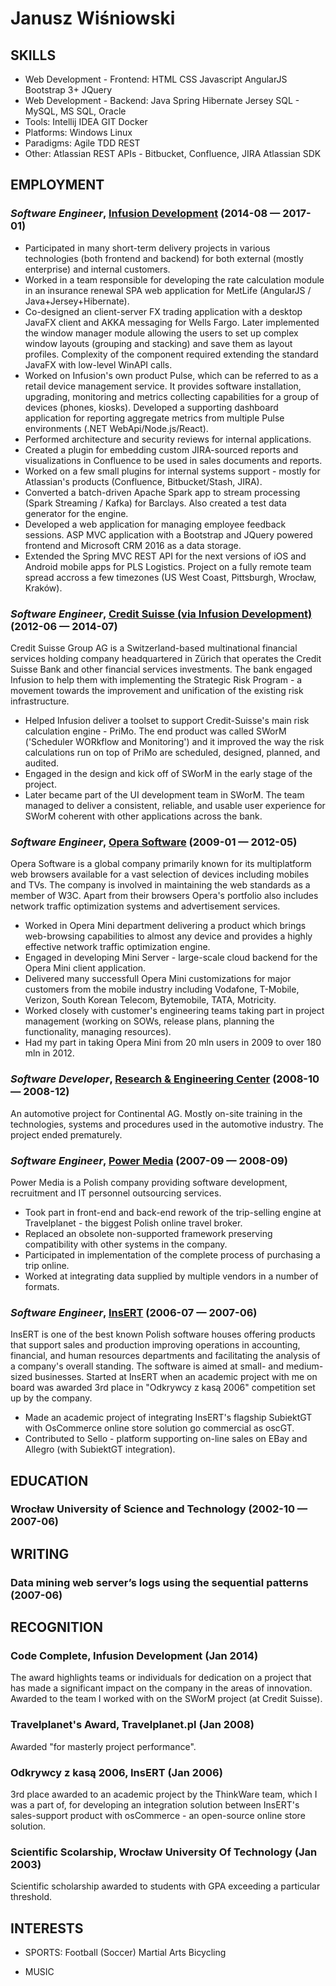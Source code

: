 Janusz Wiśniowski
============






## SKILLS

  - Web Development - Frontend: HTML CSS Javascript AngularJS Bootstrap 3+ JQuery 
  - Web Development - Backend: Java Spring Hibernate Jersey SQL - MySQL, MS SQL, Oracle 
  - Tools: Intellij IDEA GIT Docker 
  - Platforms: Windows Linux 
  - Paradigms: Agile TDD REST 
  - Other: Atlassian REST APIs - Bitbucket, Confluence, JIRA Atlassian SDK 

## EMPLOYMENT

### *Software Engineer*, [Infusion Development](https://www.infusion.com/) (2014-08 — 2017-01)


  - Participated in many short-term delivery projects in various technologies (both frontend and backend)  for both external (mostly enterprise) and internal customers.
  - Worked in a team responsible for developing the rate calculation module in an insurance renewal SPA web application for MetLife (AngularJS / Java+Jersey+Hibernate).
  - Co-designed an client-server FX trading application with a desktop JavaFX client and AKKA messaging for Wells Fargo. Later implemented the window manager module allowing the users to set up complex window layouts (grouping and stacking) and save them as layout profiles. Complexity of the component required extending the standard JavaFX with low-level WinAPI calls.
  - Worked on Infusion's own product Pulse, which can be referred to as a retail device management service. It provides software installation, upgrading, monitoring and metrics collecting capabilities for a group of devices (phones, kiosks). Developed a supporting dashboard application for reporting aggregate metrics from multiple Pulse environments (.NET WebApi/Node.js/React).
  - Performed architecture and security reviews for internal applications.
  - Created a plugin for embedding custom JIRA-sourced reports and visualizations in Confluence to be used in sales documents and reports.
  - Worked on a few small plugins for internal systems support - mostly for Atlassian's products (Confluence, Bitbucket/Stash, JIRA).
  - Converted a batch-driven Apache Spark app to stream processing (Spark Streaming / Kafka) for Barclays. Also created a test data generator for the engine.
  - Developed a web application for managing employee feedback sessions. ASP MVC application with a Bootstrap and JQuery powered frontend and Microsoft CRM 2016 as a data storage.
  - Extended the Spring MVC REST API for the next versions of iOS and Android mobile apps for PLS Logistics. Project on a fully remote team spread accross a few timezones (US West Coast, Pittsburgh, Wrocław, Kraków).

### *Software Engineer*, [Credit Suisse (via Infusion Development)](https://www.credit-suisse.com/pl/pl.html) (2012-06 — 2014-07)

Credit Suisse Group AG is a Switzerland-based multinational financial services holding company headquartered in Zürich that operates the Credit Suisse Bank and other financial services investments. The bank engaged Infusion to help them with implementing the Strategic Risk Program - a movement towards the improvement and unification of the existing risk infrastructure.
  - Helped Infusion deliver a toolset to support Credit-Suisse's main risk calculation engine - PriMo. The end product was called SWorM ('Scheduler WORkflow and Monitoring') and it improved the way the risk calculations run on top of PriMo are scheduled, designed, planned, and audited.
  - Engaged in the design and kick off of SWorM in the early stage of the project.
  - Later became part of the UI development team in SWorM. The team managed to deliver a consistent, reliable, and usable user experience for SWorM coherent with other applications across the bank.

### *Software Engineer*, [Opera Software](http://www.opera.com/) (2009-01 — 2012-05)

Opera Software is a global company primarily known for its multiplatform web browsers available for a vast selection of devices including mobiles and TVs. The company is involved in maintaining the web standards as a member of W3C. Apart from their browsers Opera's portfolio also includes network traffic optimization systems and advertisement services.
  - Worked in Opera Mini department delivering a product which brings web-browsing capabilities to almost any device and provides a highly effective network traffic optimization engine.
  - Engaged in developing Mini Server - large-scale cloud backend for the Opera Mini client application.
  - Delivered many successfull Opera Mini customizations for major customers from the mobile industry including Vodafone, T-Mobile, Verizon, South Korean Telecom, Bytemobile, TATA, Motricity.
  - Worked closely with customer's engineering teams taking part in project management (working on SOWs, release plans, planning the functionality, managing resources).
  - Had my part in taking Opera Mini from 20 mln users in 2009 to over 180 mln in 2012.

### *Software Developer*, [Research & Engineering Center](http://www.rec-global.com/) (2008-10 — 2008-12)

An automotive project for Continental AG. Mostly on-site training in the technologies, systems and procedures used in the automotive industry. The project ended prematurely.

### *Software Engineer*, [Power Media](https://www.power.com.pl/) (2007-09 — 2008-09)

Power Media is a Polish company providing software development, recruitment and IT personnel outsourcing services.
  - Took part in front-end and back-end rework of the trip-selling engine at Travelplanet - the biggest Polish online travel broker.
  - Replaced an obsolete non-supported framework preserving compatibility with other systems in the company.
  - Participated in implementation of the complete process of purchasing a trip online.
  - Worked at integrating data supplied by multiple vendors in a number of formats.

### *Software Engineer*, [InsERT](https://www.insert.com.pl/) (2006-07 — 2007-06)

InsERT is one of the best known Polish software houses offering products that support sales and production improving operations in accounting, financial, and human resources departments and facilitating the analysis of a company's overall standing. The software is aimed at small- and medium-sized businesses. Started at InsERT when an academic project with me on board was awarded 3rd place in "Odkrywcy z kasą 2006" competition set up by the company.
  - Made an academic project of integrating InsERT's flagship SubiektGT with OsCommerce online store solution go commercial as oscGT.
  - Contributed to Sello - platform supporting on-line sales on EBay and Allegro (with SubiektGT integration).




## EDUCATION

### Wrocław University of Science and Technology (2002-10 — 2007-06)






## WRITING

### Data mining web server’s logs using the sequential patterns (2007-06)






## RECOGNITION

### Code Complete, Infusion Development (Jan 2014)
The award highlights teams or individuals for dedication on a project that has made a significant impact on the company in the areas of innovation. Awarded to the team I worked with on the SWorM project (at Credit Suisse).

### Travelplanet's Award, Travelplanet.pl (Jan 2008)
Awarded "for masterly project performance".

### Odkrywcy z kasą 2006, InsERT (Jan 2006)
3rd place awarded to an academic project by the ThinkWare team, which I was a part of, for developing an integration solution between InsERT's sales-support product with osCommerce - an open-source online store solution.

### Scientific Scolarship, Wrocław University Of Technology (Jan 2003)
Scientific scholarship awarded to students with GPA exceeding a particular threshold.




## INTERESTS

- SPORTS: Football (Soccer) Martial Arts Bicycling 

- MUSIC


